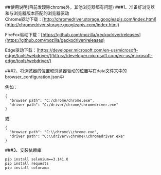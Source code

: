 ##使用说明(目前发现除chrome外，其他浏览器都有问题)
###1、准备好浏览器和与浏览器版本匹配的浏览器驱动  
Chrome驱动下载：[http://chromedriver.storage.googleapis.com/index.html](http://chromedriver.storage.googleapis.com/index.html)

FireFox驱动下载：[https://github.com/mozilla/geckodriver/releases](https://github.com/mozilla/geckodriver/releases)

Edge驱动下载：[https://developer.microsoft.com/en-us/microsoft-edge/tools/webdriver/](https://developer.microsoft.com/en-us/microsoft-edge/tools/webdriver/)

###2、将浏览器的位置和浏览器驱动的位置写在data文件夹中的browser_configuration.json中  

例如：
```
{   
  "browser path": "C:/chrome/chrome.exe",
  "driver path": "C:/driver/chrome/chromedriver.exe"
}
```
或
```
{   
  "browser path": "C:\\chrome\\chrome.exe",
  "driver path": "C:\\driver\\chrome\\chromedriver.exe"
}
```

###3、安装依赖库
```
pip install selenium==3.141.0
pip install requests
pip install colorama 
```